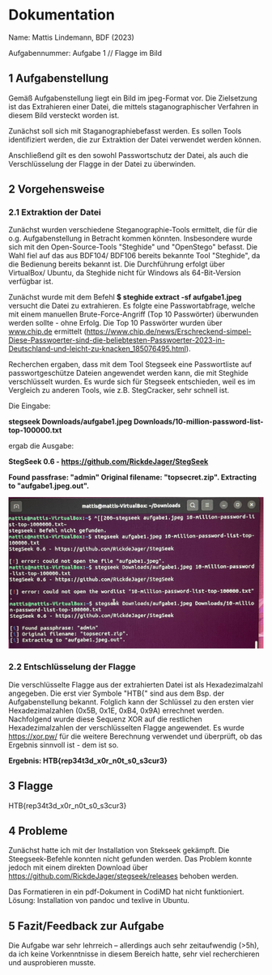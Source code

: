# Dokumentation 
Name: Mattis Lindemann, BDF (2023)

Aufgabennummer: Aufgabe 1 // Flagge im Bild 


## 1 Aufgabenstellung

Gemäß Aufgabenstellung liegt ein Bild im jpeg-Format vor. Die Zielsetzung ist das Extrahieren einer Datei, die mittels staganographischer Verfahren in diesem Bild versteckt worden ist. 

Zunächst soll sich mit Staganographiebefasst werden. Es sollen Tools identifiziert werden, die zur Extraktion der Datei verwendet werden können.

Anschließend gilt es den sowohl Passwortschutz der Datei, als auch die Verschlüsselung der Flagge in der Datei zu überwinden.


## 2 Vorgehensweise
### 2.1 Extraktion der Datei
Zunächst wurden verschiedene Steganographie-Tools ermittelt, die für die o.g. Aufgabenstellung in Betracht kommen könnten. Insbesondere wurde sich mit den Open-Source-Tools "Steghide" und "OpenStego" befasst. Die Wahl fiel auf das aus BDF104/ BDF106 bereits bekannte Tool "Steghide", da die Bedienung bereits bekannt ist. Die Durchführung erfolgt über VirtualBox/ Ubuntu, da Steghide nicht für Windows als 64-Bit-Version verfügbar ist.

Zunächst wurde mit dem Befehl **$ steghide extract -sf aufgabe1.jpeg** versucht die Datei zu extrahieren. Es folgte eine Passwortabfrage, welche mit einem manuellen Brute-Force-Angriff (Top 10 Passwörter) überwunden werden sollte - ohne Erfolg. Die Top 10 Passwörter wurden über www.chip.de ermittelt (https://www.chip.de/news/Erschreckend-simpel-Diese-Passwoerter-sind-die-beliebtesten-Passwoerter-2023-in-Deutschland-und-leicht-zu-knacken_185076495.html).

Recherchen ergaben, dass mit dem Tool Stegseek eine Passwortliste auf passwortgeschütze Dateien angewendet werden kann, die mit Steghide verschlüsselt wurden. Es wurde sich für Stegseek entschieden, weil es im Vergleich zu anderen Tools, wie z.B. StegCracker, sehr schnell ist.

Die Eingabe: 

**stegseek Downloads/aufgabe1.jpeg Downloads/10-million-password-list-top-100000.txt** 

ergab die Ausgabe:

**StegSeek 0.6 - https://github.com/RickdeJager/StegSeek**

**Found passfrase: "admin"
Original filename: "topsecret.zip".
Extracting to "aufgabe1.jpeg.out".**

![Foto Ubuntu Komandozeile, Stegseek](https://github.com/malin013/htb/blob/main/IMG_5827.jpg?raw=true)

### 2.2 Entschlüsselung der Flagge
Die verschlüsselte Flagge aus der extrahierten Datei ist als Hexadezimalzahl angegeben. Die erst vier Symbole "HTB{" sind aus dem Bsp. der Aufgabenstellung bekannt. Folglich kann der Schlüssel zu den ersten vier Hexadezimalzahlen (0x5B, 0x1E, 0xB4, 0x9A) errechnet werden. Nachfolgend wurde diese Sequenz XOR auf die restlichen Hexadezimalzahlen der verschlüsselten Flagge angewendet. Es wurde https://xor.pw/ für die weitere Berechnung verwendet und überprüft, ob das Ergebnis sinnvoll ist - dem ist so. 

**Ergebnis: HTB{rep34t3d_x0r_n0t_s0_s3cur3}**


## 3 Flagge

HTB{rep34t3d_x0r_n0t_s0_s3cur3}

  
## 4 Probleme
Zunächst hatte ich mit der Installation von Stekseek gekämpft. Die Steegseek-Befehle konnten nicht gefunden werden. Das Problem konnte jedoch mit einem direkten Download über https://github.com/RickdeJager/stegseek/releases behoben werden.

Das Formatieren in ein pdf-Dokument in CodiMD hat nicht funktioniert. Lösung: Installation von pandoc und texlive in Ubuntu.

## 5 Fazit/Feedback zur Aufgabe

Die Aufgabe war sehr lehrreich – allerdings auch sehr zeitaufwendig (>5h), da ich keine Vorkenntnisse in diesem Bereich hatte, sehr viel recherchieren und ausprobieren musste.